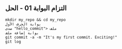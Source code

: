 ## التزام البوابة 01 - الحل

```
mkdir my_repo && cd my_repo
بوابة الحرف الأول
صدى "hello_commit"> ملف
بوابة إضافة ملف
git commit -a -m "It's my first commit. Exciting!"
git log
```
